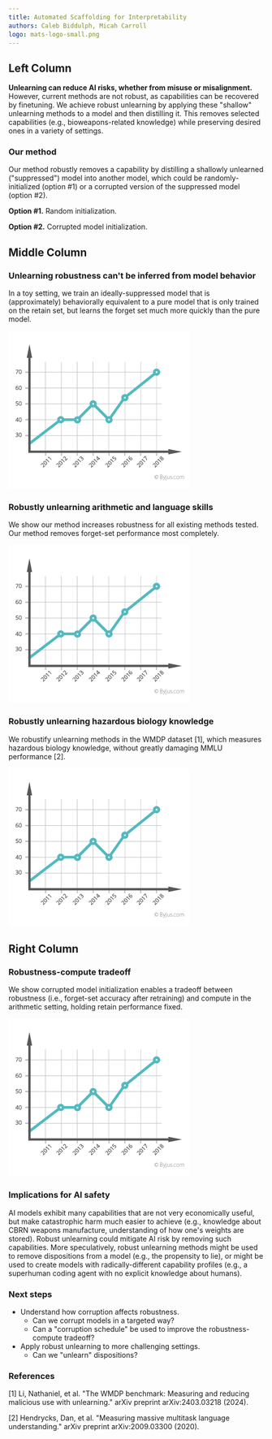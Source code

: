 ```yaml
---
title: Automated Scaffolding for Interpretability
authors: Caleb Biddulph, Micah Carroll
logo: mats-logo-small.png
---
```


## Left Column

**Unlearning can reduce AI risks, whether from misuse or misalignment.** However, current methods are not robust, as capabilities can be recovered by finetuning. We achieve robust unlearning by applying these "shallow" unlearning methods to a model and then distilling it. This removes selected capabilities (e.g., bioweapons-related knowledge) while preserving desired ones in a variety of settings.

### Our method

Our method robustly removes a capability by distilling a shallowly unlearned ("suppressed") model into another model, which could be randomly-initialized (option #1) or a corrupted version of the suppressed model (option #2).

**Option #1.** Random initialization.

**Option #2.** Corrupted model initialization.

## Middle Column

### Unlearning robustness can't be inferred from model behavior

In a toy setting, we train an ideally-suppressed model that is (approximately) behaviorally equivalent to a pure model that is only trained on the retain set, but learns the forget set much more quickly than the pure model.

![Forget-Set Accuracy vs Relearning Step](example-graph.png)

### Robustly unlearning arithmetic and language skills

We show our method increases robustness for all existing methods tested. Our method removes forget-set performance most completely.

![Arithmetic and Language Performance](example-graph.png)

### Robustly unlearning hazardous biology knowledge

We robustify unlearning methods in the WMDP dataset [1], which measures hazardous biology knowledge, without greatly damaging MMLU performance [2].

![MMLU Score over time](example-graph.png)

## Right Column

### Robustness-compute tradeoff

We show corrupted model initialization enables a tradeoff between robustness (i.e., forget-set accuracy after retraining) and compute in the arithmetic setting, holding retain performance fixed.

![Accuracy and Training Steps vs Shrink](example-graph.png)

### Implications for AI safety

AI models exhibit many capabilities that are not very economically useful, but make catastrophic harm much easier to achieve (e.g., knowledge about CBRN weapons manufacture, understanding of how one's weights are stored). Robust unlearning could mitigate AI risk by removing such capabilities. More speculatively, robust unlearning methods might be used to remove dispositions from a model (e.g., the propensity to lie), or might be used to create models with radically-different capability profiles (e.g., a superhuman coding agent with no explicit knowledge about humans).

### Next steps

- Understand how corruption affects robustness.
  - Can we corrupt models in a targeted way?
  - Can a "corruption schedule" be used to improve the robustness-compute tradeoff?
- Apply robust unlearning to more challenging settings.
  - Can we "unlearn" dispositions?

### References

[1] Li, Nathaniel, et al. "The WMDP benchmark: Measuring and reducing malicious use with unlearning." arXiv preprint arXiv:2403.03218 (2024).

[2] Hendrycks, Dan, et al. "Measuring massive multitask language understanding." arXiv preprint arXiv:2009.03300 (2020).